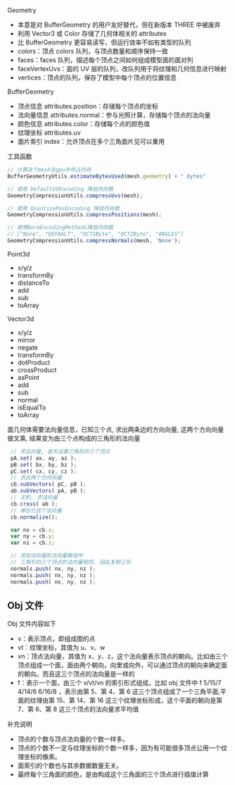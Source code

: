 Geometry
* 本意是对 BufferGeometry 的用户友好替代，但在新版本 THREE 中被废弃
 * 利用 Vector3 或 Color 存储了几何体相关的 attributes
 * 比 BufferGeometry 更容易读写，但运行效率不如有类型的队列
* colors：顶点 colors 队列，与顶点数量和顺序保持一致
* faces：faces 队列，描述每个顶点之间如何组成模型面的面对列
* faceVertexUvs：面的 UV 层的队列，改队列用于将纹理和几何信息进行映射
* vertices：顶点的队列，保存了模型中每个顶点的位置信息

BufferGeometry
* 顶点信息 attributes.position：存储每个顶点的坐标
* 法向量信息 attributes.normal：参与光照计算，存储每个顶点的法向量
* 颜色信息 attributes.color：存储每个点的颜色值
* 纹理坐标 attributes.uv
* 面片索引 index：允许顶点在多个三角面片见可以重用

工具函数
```js
// 计算这个mesh在gpu中所占内存
BufferGeometryUtils.estimateBytesUsed(mesh.geometry) + " bytes"

// 使用 DefaultUVEncoding 降低内存数
GeometryCompressionUtils.compressUvs(mesh);

// 使用 QuantizePosEncoding 降低内存数
GeometryCompressionUtils.compressPositions(mesh);

// 使用NormEncodingMethods降低内存数
// ["None", "DEFAULT", "OCT1Byte", "OCT2Byte", "ANGLES"]
GeometryCompressionUtils.compressNormals(mesh, 'None');
```

Point3d
* x/y/z
* transformBy
* distanceTo
* add
* sub
* toArray

Vector3d
* x/y/z
* mirror
* negate
* transformBy
* dotProduct
* crossProduct
* asPoint
* add
* sub
* normal
* isEqualTo
* toArray

面几何体需要法向量信息，已知三个点, 求出两条边的方向向量, 这两个方向向量做叉乘, 结果变为由三个点构成的三角形的法向量
```js
 // 求法向量, 首先设置三角形的三个顶点
 pA.set( ax, ay, az );
 pB.set( bx, by, bz );
 pC.set( cx, cy, cz );
 // 求出两个方向向量
 cb.subVectors( pC, pB );
 ab.subVectors( pA, pB );
 // 叉积, 求法向量
 cb.cross( ab );
 // 单位化这个法向量
 cb.normalize();

 var nx = cb.x;
 var ny = cb.y;
 var nz = cb.z;

 // 添加法向量到法向量数组中
 // 三角形的三个顶点的法向量相同, 因此复制三份
 normals.push( nx, ny, nz );
 normals.push( nx, ny, nz );
 normals.push( nx, ny, nz );
```

## Obj 文件
Obj 文件内容如下
* v：表示顶点，即组成图的点
* vt：纹理坐标，其值为 u、v、w
* vn：顶点法向量，其值为 x、y、z，这个法向量表示顶点的朝向。比如由三个顶点组成一个面，面由两个朝向，向里或向外，可以通过顶点的朝向来确定面的朝向。而且这三个顶点的法向量是一样的
* f：表示一个面，由三个 v/vt/vn 的索引形式组成。比如 obj 文件中 f 5/15/7 4/14/6 6/16/8 ，表示由第 5、第 4、第 6 这三个顶点组成了一个三角平面,平面的纹理由第 15、第 14、第 16 这三个纹理坐标形成，这个平面的朝向是第 7、第 6、第 8 这三个顶点的法向量求平均值

补充说明
* 顶点的个数与顶点法向量的个数一样多。
* 顶点的个数不一定与纹理坐标的个数一样多，因为有可能很多顶点公用一个纹理坐标的像素。
* 面索引的个数也与其余数据数量无关。
* 最终每个三角面的颜色，是由构成这个三角面的三个顶点进行插值计算